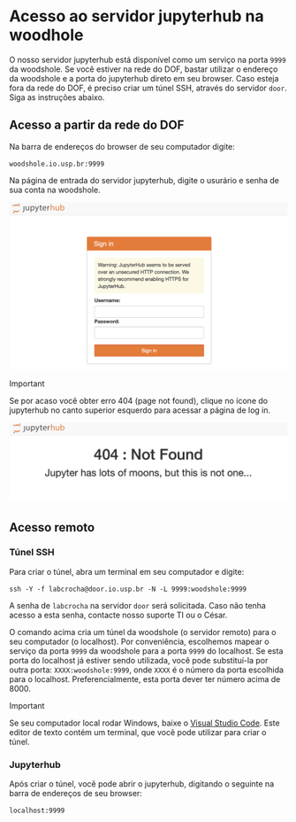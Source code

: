 # Acesso ao servidor jupyterhub na woodhole

O nosso servidor jupyterhub está disponível como um serviço na porta `9999` da woodshole. Se você estiver na rede do DOF, bastar utilizar o endereço da woodshole e a porta do jupyterhub direto em seu browser. Caso esteja fora da rede do DOF, é preciso criar um túnel SSH, através do servidor `door`.  Siga as instruções abaixo.

## Acesso a partir da rede do DOF

Na barra de endereços do browser de seu computador digite:

    woodshole.io.usp.br:9999

Na página de entrada do servidor jupyterhub, digite o usurário e senha de sua conta na woodshole.

<img title="404 instructions" alt="Alt text" src="./img/login.png"  width="650">


> [!IMPORTANT]  
> Se por acaso você obter erro 404 (page not found), clique no ícone do jupyterhub no canto superior esquerdo para acessar a página de log in.

<img title="404 instructions" alt="Alt text" src="./img/404.png" width="650">


## Acesso remoto

### Túnel SSH
Para criar o túnel, abra um terminal em seu computador e digite:

    ssh -Y -f labcrocha@door.io.usp.br -N -L 9999:woodshole:9999

A senha de `labcrocha` na servidor `door` será solicitada. Caso não tenha acesso a esta senha, contacte nosso suporte TI ou o César.

O comando acima cria um túnel da woodshole (o servidor remoto) para o seu computador (o localhost). Por conveniência, escolhemos mapear o serviço da porta `9999` da woodshole para a porta `9999` do localhost. Se esta porta do localhost já estiver sendo utilizada, você pode substituí-la por outra porta: `XXXX:woodshole:9999`, onde `XXXX` é o número da porta escolhida para o localhost. Preferencialmente, esta porta dever ter número acima de 8000. 

> [!IMPORTANT]  
> Se seu computador local rodar Windows, baixe o [Visual Studio Code](https://code.visualstudio.com). Este editor de texto contém um terminal, que você pode utilizar para criar o túnel.

### Jupyterhub

Após criar o túnel, você pode abrir o jupyterhub, digitando o seguinte na barra de endereços de seu browser:

    localhost:9999




